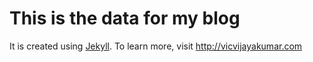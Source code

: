 # This is the data for my blog

It is created using [Jekyll](http://github.com/mojombo/jekyll). To learn more, visit http://vicvijayakumar.com
